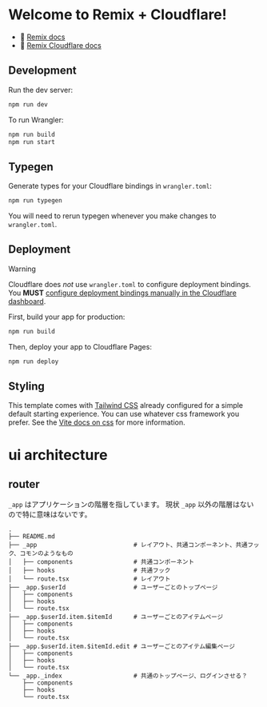 # Welcome to Remix + Cloudflare!

- 📖 [Remix docs](https://remix.run/docs)
- 📖 [Remix Cloudflare docs](https://remix.run/guides/vite#cloudflare)

## Development

Run the dev server:

```sh
npm run dev
```

To run Wrangler:

```sh
npm run build
npm run start
```

## Typegen

Generate types for your Cloudflare bindings in `wrangler.toml`:

```sh
npm run typegen
```

You will need to rerun typegen whenever you make changes to `wrangler.toml`.

## Deployment

> [!WARNING]  
> Cloudflare does _not_ use `wrangler.toml` to configure deployment bindings.
> You **MUST** [configure deployment bindings manually in the Cloudflare dashboard][bindings].

First, build your app for production:

```sh
npm run build
```

Then, deploy your app to Cloudflare Pages:

```sh
npm run deploy
```

[bindings]: https://developers.cloudflare.com/pages/functions/bindings/

## Styling

This template comes with [Tailwind CSS](https://tailwindcss.com/) already configured for a simple default starting experience. You can use whatever css framework you prefer. See the [Vite docs on css](https://vitejs.dev/guide/features.html#css) for more information.

# ui architecture

## router

`_app` はアプリケーションの階層を指しています。 現状 `_app` 以外の階層はないので特に意味はないです。

```
.
├── README.md
├── _app                           # レイアウト、共通コンポーネント、共通フック、コモンのようなもの
│   ├── components                 # 共通コンポーネント
│   ├── hooks                      # 共通フック
│   └── route.tsx                  # レイアウト
├── _app.$userId                   # ユーザーごとのトップページ
│   ├── components
│   ├── hooks
│   └── route.tsx
├── _app.$userId.item.$itemId      # ユーザーごとのアイテムページ
│   ├── components
│   ├── hooks
│   └── route.tsx
├── _app.$userId.item.$itemId.edit # ユーザーごとのアイテム編集ページ
│   ├── components
│   ├── hooks
│   └── route.tsx
└── _app._index                    # 共通のトップページ、ログインさせる？
    ├── components
    ├── hooks
    └── route.tsx
```
